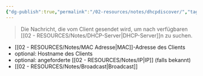 ```yaml
---
{"dg-publish":true,"permalink":"/02-resources/notes/dhcpdiscover/","tags":["informatik/netzwerk/protokoll"],"noteIcon":"","updated":"2025-09-15T16:24:08.287+02:00"}
---
```


>Die Nachricht, die vom Client gesendet wird, um nach verfügbaren [[02 - RESOURCES/Notes/DHCP-Server\|DHCP-Server]]n zu suchen.

- [[02 - RESOURCES/Notes/MAC Adresse\|MAC]]-Adresse des Clients
- optional: Hostname des Clients
- optional: angeforderte [[02 - RESOURCES/Notes/IP\|IP]] (falls bekannt)
- [[02 - RESOURCES/Notes/Broadcast\|Broadcast]]